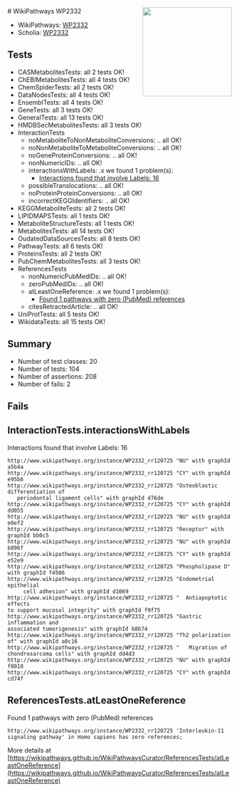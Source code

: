 <img style="float: right; width: 200px" src="https://upload.wikimedia.org/wikipedia/commons/thumb/8/83/Wplogo_with_text_500.png/640px-Wplogo_with_text_500.png" />
# WikiPathways WP2332

* WikiPathways: [WP2332](https://new.wikipathways.org/pathways/WP2332)
* Scholia: [WP2332](https://scholia.toolforge.org/wikipathways/WP2332)
## Tests
* CASMetabolitesTests: all 2 tests OK!
* ChEBIMetabolitesTests: all 4 tests OK!
* ChemSpiderTests: all 2 tests OK!
* DataNodesTests: all 4 tests OK!
* EnsemblTests: all 4 tests OK!
* GeneTests: all 3 tests OK!
* GeneralTests: all 13 tests OK!
* HMDBSecMetabolitesTests: all 3 tests OK!
* InteractionTests
    * noMetaboliteToNonMetaboliteConversions: .. all OK!
    * noNonMetaboliteToMetaboliteConversions: .. all OK!
    * noGeneProteinConversions: .. all OK!
    * nonNumericIDs: .. all OK!
    * interactionsWithLabels: .x we found 1 problem(s):
        * [Interactions found that involve Labels: 16](#fe97a8be)
    * possibleTranslocations: .. all OK!
    * noProteinProteinConversions: .. all OK!
    * incorrectKEGGIdentifiers: .. all OK!
* KEGGMetaboliteTests: all 2 tests OK!
* LIPIDMAPSTests: all 1 tests OK!
* MetaboliteStructureTests: all 1 tests OK!
* MetabolitesTests: all 14 tests OK!
* OudatedDataSourcesTests: all 8 tests OK!
* PathwayTests: all 6 tests OK!
* ProteinsTests: all 2 tests OK!
* PubChemMetabolitesTests: all 3 tests OK!
* ReferencesTests
    * nonNumericPubMedIDs: .. all OK!
    * zeroPubMedIDs: .. all OK!
    * atLeastOneReference: .x we found 1 problem(s):
        * [Found 1 pathways with zero (PubMed) references](#d0a459f0)
    * citesRetractedArticle: .. all OK!
* UniProtTests: all 5 tests OK!
* WikidataTests: all 15 tests OK!


## Summary

* Number of test classes: 20
* Number of tests: 104
* Number of assertions: 208
* Number of fails: 2

## Fails

<a name="fe97a8be" />

## InteractionTests.interactionsWithLabels

Interactions found that involve Labels: 16
```
http://www.wikipathways.org/instance/WP2332_rr120725 "NU" with graphId a5b4a
http://www.wikipathways.org/instance/WP2332_rr120725 "CY" with graphId e95b6
http://www.wikipathways.org/instance/WP2332_rr120725 "Osteoblastic differentiation of 
   periodontal ligament cells" with graphId d76de
http://www.wikipathways.org/instance/WP2332_rr120725 "CY" with graphId dd055
http://www.wikipathways.org/instance/WP2332_rr120725 "NU" with graphId e0ef2
http://www.wikipathways.org/instance/WP2332_rr120725 "Receptor" with graphId bb0c5
http://www.wikipathways.org/instance/WP2332_rr120725 "NU" with graphId b896f
http://www.wikipathways.org/instance/WP2332_rr120725 "CY" with graphId e52e9
http://www.wikipathways.org/instance/WP2332_rr120725 "Phospholipase D" with graphId f4506
http://www.wikipathways.org/instance/WP2332_rr120725 "Endometrial epithelial 
     cell adhesion" with graphId d1069
http://www.wikipathways.org/instance/WP2332_rr120725 "  Antiapoptotic effects 
to support mucosal integrity" with graphId f9f75
http://www.wikipathways.org/instance/WP2332_rr120725 "Gastric inflammation and 
associated tumorigenesis" with graphId b8b74
http://www.wikipathways.org/instance/WP2332_rr120725 "Th2 polarization of" with graphId a0c16
http://www.wikipathways.org/instance/WP2332_rr120725 "   Migration of 
chondrosarcoma cells" with graphId dd4d3
http://www.wikipathways.org/instance/WP2332_rr120725 "NU" with graphId f8018
http://www.wikipathways.org/instance/WP2332_rr120725 "CY" with graphId cd74f
```

<a name="d0a459f0" />

## ReferencesTests.atLeastOneReference

Found 1 pathways with zero (PubMed) references
```
http://www.wikipathways.org/instance/WP2332_rr120725 'Interleukin-11 signaling pathway' in Homo sapiens has zero references; 
```

More details at [https://wikipathways.github.io/WikiPathwaysCurator/ReferencesTests/atLeastOneReference](https://wikipathways.github.io/WikiPathwaysCurator/ReferencesTests/atLeastOneReference)

